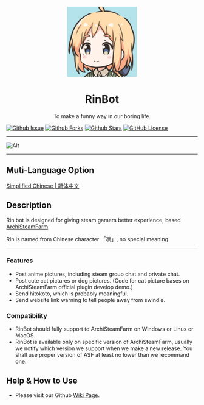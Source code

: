 <div align="center">

![Icon](https://raw.githubusercontent.com/mashirosa/rin-asf-bot/master/rin-asf-bot/Resource/logo.jpeg)

# RinBot

To make a funny way in our boring life.

</div>

[![Github Issue](https://img.shields.io/github/issues/mashirosa/rin-asf-bot)](https://github.com/mashirosa/rin-asf-bot/issues)
[![Github Forks](https://img.shields.io/github/forks/mashirosa/rin-asf-bot)](https://github.com/mashirosa/rin-asf-bot/fork)
[![Github Stars](https://img.shields.io/github/stars/mashirosa/rin-asf-bot)](https://github.com/mashirosa/rin-asf-bot)
[![GitHub License](https://img.shields.io/github/license/mashirosa/rin-asf-bot)](https://github.com/mashirosa/rin-asf-bot/blob/master/LICENSE)

---

![Alt](https://repobeats.axiom.co/api/embed/10309d9ebe0dad4128646852628802e7dfe79ea3.svg "Repobeats analytics image")

---

## Muti-Language Option
[Simplified Chinese | 简体中文](./README_zhs.md)  

## Description
Rin bot is designed for giving steam gamers better experience, based [ArchiSteamFarm](https://github.com/JustArchiNET/ArchiSteamFarm).

Rin is named from Chinese character 「凛」, no special meaning.

---

### Features
- Post anime pictures, including steam group chat and private chat.
- Post cute cat pictures or dog pictures. (Code for cat picture bases on ArchiSteamFarm official plugin develop demo.)
- Send hitokoto, which is probably meaningful.
- Send website link warning to tell people away from swindle.

### Compatibility
- RinBot should fully support to ArchiSteamFarm on Windows or Linux or MacOS.
- RinBot is available only on specific version of ArchiSteamFarm, usually we notify which version we support when we make a new release. You shall use proper version of ASF at least no lower than we recommand one.

## Help & How to Use
- Please visit our Github [Wiki Page](https://github.com/mashirosa/rin-asf-bot/wiki).
